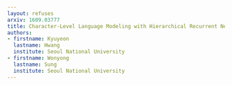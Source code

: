 ```yaml
---
layout: refuses
arxiv: 1609.03777
title: Character-Level Language Modeling with Hierarchical Recurrent Neural Networks
authors:
- firstname: Kyuyeon
  lastname: Hwang
  institute: Seoul National University
- firstname: Wonyong
  lastname: Sung
  institute: Seoul National University
---
```

